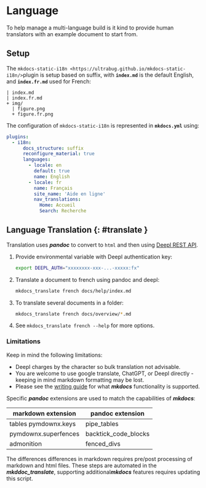 # Language

To help manage a multi-language build is it kind to provide human translators with an example document to start from.

## Setup

The `mkdocs-static-i18n <https://ultrabug.github.io/mkdocs-static-i18n/>`plugin is setup based on suffix, with **`index.md`** is the default English, and **``index.fr.md``** used for French:

    | index.md
    | index.fr.md
    + img/
      | figure.png
      + figure.fr.png

The configuration of `mkdocs-static-i18n` is represented in **`mkdocs.yml`** using:

``` yaml
plugins:
  - i18n:
      docs_structure: suffix
      reconfigure_material: true
      languages:
        - locale: en
          default: true
          name: English
        - locale: fr
          name: Français
          site_name: 'Aide en ligne'
          nav_translations:
            Home: Accueil
            Search: Recherche
```

## Language Translation {: #translate }

Translation uses ***pandoc*** to convert to `html` and then using [Deepl REST API](https://deepl.com).

1.  Provide environmental variable with Deepl authentication key:

    ``` bash
    export DEEPL_AUTH="xxxxxxxx-xxx-...-xxxxx:fx"
    ```

2.  Translate a document to french using pandoc and deepl:

    ``` bash
    mkdocs_translate french docs/help/index.md
    ```

3.  To translate several documents in a folder:

    ``` bash
    mkdocs_translate french docs/overview/*.md
    ```

4.  See `mkdocs_translate french --help` for more options.

### Limitations

Keep in mind the following limitations:

-   Deepl charges by the character so bulk translation not advisable.
-   You are welcome to use google translate, ChatGPT, or Deepl directly - keeping in mind markdown formatting may be lost.
-   Please see the [writing guide](../guide/markdown.md) for what ***mkdocs*** functionality is supported.

Specific ***pandoc*** extensions are used to match the capabilities of ***mkdocs***:

| markdown extension   | pandoc extension     |
|----------------------|----------------------|
| tables pymdownx.keys | pipe_tables          |
| pymdownx.superfences | backtick_code_blocks |
| admonition           | fenced_divs          |

The differences differences in markdown requires pre/post processing of markdown and html files. These steps are automated in the ***mkddoc_translate***, supporting additional***mkdocs*** features requires updating this script.
